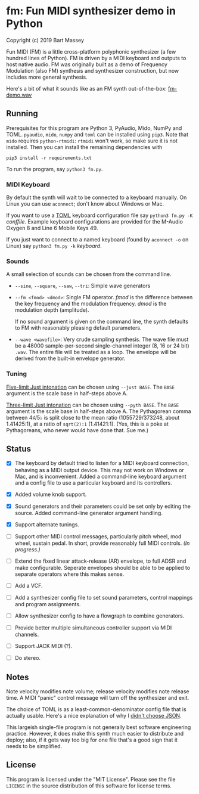 # fm: Fun MIDI synthesizer demo in Python
Copyright (c) 2019 Bart Massey

Fun MIDI (FM) is a little cross-platform polyphonic
synthesizer (a few hundred lines of Python). FM is driven by
a MIDI keyboard and outputs to host native audio. FM was
originally built as a demo of Frequency Modulation (also FM)
synthesis and synthesizer construction, but now includes
more general synthesis.

Here's a bit of what it sounds like as an FM synth
out-of-the-box:
[fm-demo.wav](https://raw.githubusercontent.com/pdx-cs-sound/fm/master/fm-demo.wav)

## Running

Prerequisites for this program are Python 3, PyAudio, Mido,
NumPy and TOML. `pyaudio`, `mido`, `numpy` and `toml` can be
installed using `pip3`. Note that `mido` requires
`python-rtmidi`: `rtmidi` won't work, so make sure it is not
installed. Then you can install the remaining dependencies
with

    pip3 install -r requirements.txt

To run the program, say `python3 fm.py`.

### MIDI Keyboard

By default the synth will wait to be connected to a keyboard
manually. On Linux you can use `aconnect`; don't know about
Windows or Mac.

If you want to use a
[TOML](https://en.wikipedia.org/wiki/TOML) keyboard
configuration file say `python3 fm.py -K` _conffile_.
Example keyboard configurations are provided for the M-Audio
Oxygen 8 and Line 6 Mobile Keys 49.

If you just want to connect to a named keyboard (found by
`aconnect -o` on Linux) say `python3 fm.py -k` _keyboard_.

### Sounds

A small selection of sounds can be chosen from the command line.

* `--sine`, `--square`, `--saw`, `--tri`: Simple wave generators

* `--fm <fmod> <dmod>`: Single FM operator. *fmod* is the
  difference between the key frequency and the modulation
  frequency. *dmod* is the modulation depth (amplitude).

  If no sound argument is given on the command line, the
  synth defaults to FM with reasonably pleasing default
  parameters.

* `--wave <wavefile>`: Very crude sampling synthesis. The
  wave file must be a 48000 sample-per-second single-channel
  integer (8, 16 or 24 bit) `.wav`. The entire file will be
  treated as a loop. The envelope will be derived from the
  built-in envelope generator.

### Tuning

[Five-limit Just intonation](https://en.wikipedia.org/wiki/Just_intonation#Five-limit_tuning)
can be chosen using `--just BASE`. The `BASE` argument is
the scale base in half-steps above A.

[Three-limit Just intonation](https://en.wikipedia.org/wiki/Just_intonation#Five-limit_tuning)
can be chosen using `--pyth BASE`. The `BASE` argument is
the scale base in half-steps above A. The Pythagorean comma
between 4♯/5♭ is split close to the mean ratio
(1055729/373248, about 1.41425:1), at a ratio of `sqrt(2):1`
(1.41421:1). (Yes, this is a poke at Pythagoreans, who never
would have done that. Sue me.)

## Status

* [x] The keyboard by default tried to listen for a MIDI
  keyboard connection, behaving as a MIDI output
  device. This may not work on Windows or Mac, and is
  inconvenient. Added a command-line keyboard argument and a
  config file to use a particular keyboard and its
  controllers.

* [x] Added volume knob support.

* [x] Sound generators and their parameters could be set
  only by editing the source. Added command-line generator
  argument handling.

* [x] Support alternate tunings.

* [ ] Support other MIDI control messages, particularly
  pitch wheel, mod wheel, sustain pedal. In short, provide
  reasonably full MIDI controls. *(In progress.)*

* [ ] Extend the fixed linear attack-release (AR) envelope,
  to full ADSR and make configurable. Seperate envelopes
  should be able to be applied to separate operators where
  this makes sense.

* [ ] Add a VCF.

* [ ] Add a synthesizer config file to set sound parameters,
  control mappings and program assignments.

* [ ] Allow synthesizer config to have a flowgraph to
  combine generators.

* [ ] Provide better multiple simultaneous controller
  support via MIDI channels.

* [ ] Support JACK MIDI (?).

* [ ] Do stereo.

## Notes

Note velocity modifies note volume; release velocity
modifies note release time. A MIDI "panic" control message
will turn off the synthesizer and exit.

The choice of TOML is as a least-common-denominator config
file that is actually usable. Here's a nice explanation of
why I
[didn't choose JSON](https://www.lucidchart.com/techblog/2018/07/16/why-json-isnt-a-good-configuration-language/).

This largeish single-file program is not generally best
software engineering practice. However, it does make this
synth much easier to distribute and deploy; also, if it gets
way too big for one file that's a good sign that it needs to
be simplified.

## License

This program is licensed under the "MIT License".  Please
see the file `LICENSE` in the source distribution of this
software for license terms.
